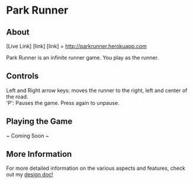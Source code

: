 # Park Runner #

## About
[Live Link] [link]
[link] = http://parkrunner.herokuapp.com

Park Runner is an infinite runner game.  You play
as the runner.

## Controls

Left and Right arrow keys: moves the runner to the right, left and center of the road.  
'P': Pauses the game.  Press again to unpause.

## Playing the Game

~ Coming Soon ~

## More Information

For more detailed information on the various aspects and features, check out my
<a href="./docs/readme.md">design doc!</a>
